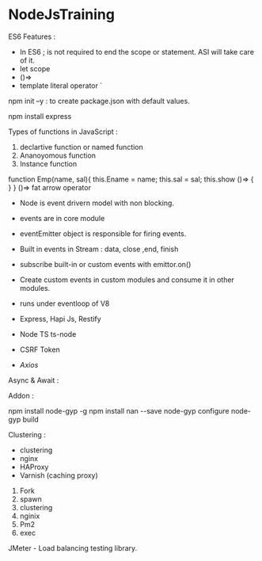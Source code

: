 # NodeJsTraining

ES6 Features :
- In ES6 ; is not required to end the scope or statement. ASI will take care of it. 
- let scope
- ()=> 
- template literal operator ` 



npm init –y : to create package.json with default values. 

npm install express

Types of functions in JavaScript : 
1. declartive function or named function 
2. Ananoyomous function 
3. Instance function 

function Emp(name, sal){
    this.Ename = name;
    this.sal = sal;
    this.show ()=> {
    }
}
()=> fat arrow operator


- Node is event drivern model with non blocking. 
- events are in core module
- eventEmitter object is responsible for firing events. 
- Built in events in Stream : data, close ,end, finish
- subscribe built-in or custom events with emittor.on()
- Create custom events in custom modules and consume it in other modules.
- runs under eventloop of V8 


- Express, Hapi Js, Restify 
- Node TS ts-node

- CSRF Token

- *Axios*

Async & Await :

Addon : 

npm install node-gyp -g
npm install nan --save
node-gyp configure
node-gyp build

Clustering :
- clustering
- nginx
- HAProxy
- Varnish (caching proxy)

1. Fork
2. spawn 
3. clustering
4. nginix
5. Pm2
6. exec

JMeter - Load balancing testing library.